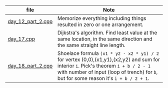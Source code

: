 file|Note
--|--
[day_12_part_2.cpp](day_12_part_2.cpp)|Memorize everything including things resulted in zero or one arrangement.
[day_17.cpp](day_17.cpp)|Dijkstra's algorithm. Find least value at the same location, in the same direction and the same straight line length.
[day_18_part_2.cpp](day_18_part_2.cpp)|Shoelace formula `(x1 * y2 - x2 * y1) / 2` for vertex (0,0),(x1,y1),(x2,y2) and sum for interior `i`. Pick's theorem `i + b / 2 - 1` with number of input (loop of trench) for `b`, but for some reason it's `i + b / 2 + 1`.